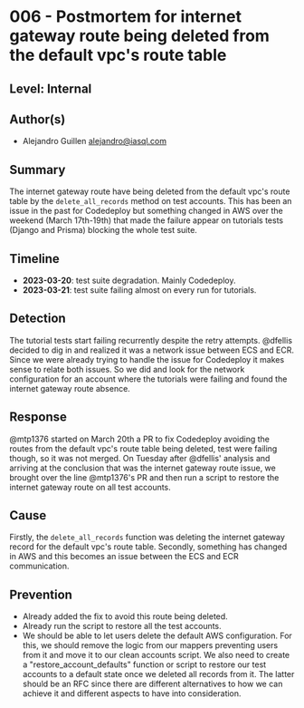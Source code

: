 # 006 - Postmortem for internet gateway route being deleted from the default vpc's route table

## Level: Internal

## Author(s)

- Alejandro Guillen <alejandro@iasql.com>

## Summary

The internet gateway route have being deleted from the default vpc's route table by the `delete_all_records` method on test accounts. This has been an issue in the past for Codedeploy but something changed in AWS over the weekend (March 17th-19th) that made the failure appear on tutorials tests (Django and Prisma) blocking the whole test suite.

## Timeline

- **2023-03-20**: test suite degradation. Mainly Codedeploy.
- **2023-03-21**: test suite failing almost on every run for tutorials.

## Detection

The tutorial tests start failing recurrently despite the retry attempts. @dfellis decided to dig in and realized it was a network issue between ECS and ECR. Since we were already trying to handle the issue for Codedeploy it makes sense to relate both issues. So we did and look for the network configuration for an account where the tutorials were failing and found the internet gateway route absence.

## Response

@mtp1376 started on March 20th a PR to fix Codedeploy avoiding the routes from the default vpc's route table being deleted, test were failing though, so it was not merged. On Tuesday after @dfellis' analysis and arriving at the conclusion that was the internet gateway route issue, we brought over the line @mtp1376's PR and then run a script to restore the internet gateway route on all test accounts. 

## Cause

Firstly, the `delete_all_records` function was deleting the internet gateway record for the default vpc's route table. Secondly, something has changed in AWS and this becomes an issue between the ECS and ECR communication.

## Prevention

- Already added the fix to avoid this route being deleted.
- Already run the script to restore all the test accounts.
- We should be able to let users delete the default AWS configuration. For this, we should remove the logic from our mappers preventing users from it and move it to our clean accounts script. We also need to create a "restore_account_defaults" function or script to restore our test accounts to a default state once we deleted all records from it. The latter should be an RFC since there are different alternatives to how we can achieve it and different aspects to have into consideration.

